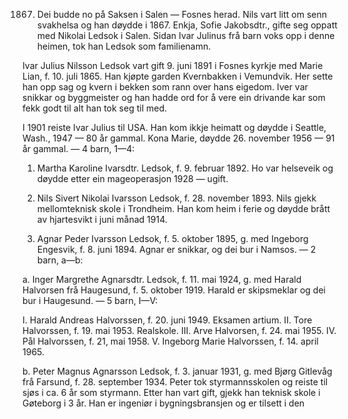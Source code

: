 1867. Dei budde no på Saksen i Salen — Fosnes herad. Nils vart litt om senn svakhelsa og han døydde i 1867. Enkja, Sofie Jakobsdtr., gifte seg oppatt med Nikolai Ledsok i Salen.
Sidan Ivar Julinus frå barn voks opp i denne heimen, tok han Ledsok som familienamn.

Ivar Julius Nilsson Ledsok vart gift 9. juni 1891 i Fosnes kyrkje med Marie Lian, f. 10. juli 1865. Han kjøpte garden Kvernbakken i Vemundvik. Her sette han opp sag og kvern i bekken som rann over hans eigedom. Iver var snikkar og byggmeister og han hadde ord for å vere ein drivande kar som fekk godt til alt han tok seg til med.

I 1901 reiste Ivar Julius til USA. Han kom ikkje heimatt og døydde i Seattle, Wash., 1947 — 80 år gammal. Kona Marie, døydde 26. november 1956 — 91 år gammal. — 4 barn, 1—4:

1. Martha Karoline Ivarsdtr. Ledsok, f. 9. februar 1892. Ho var helseveik og døydde etter ein mageoperasjon 1928 — ugift.

2. Nils Sivert Nikolai Ivarsson Ledsok, f. 28. november 1893. Nils gjekk mellomteknisk skole i Trondheim. Han kom heim i ferie og døydde brått av hjartesvikt i juni månad 1914.

3. Agnar Peder Ivarsson Ledsok, f. 5. oktober 1895, g. med Ingeborg Engesvik, f. 8. juni 1894. Agnar er snikkar, og dei bur i Namsos. — 2 barn, a—b:

a. Inger Margrethe Agnarsdtr. Ledsok, f. 11. mai 1924, g. med Harald Halvorsen frå Haugesund, f. 5. oktober 1919. Harald er skipsmeklar og dei bur i Haugesund. — 5 barn, I—V:

I. Harald Andreas Halvorssen, f. 20. juni 1949. Eksamen artium.
II. Tore Halvorssen, f. 19. mai 1953. Realskole.
III. Arve Halvorsen, f. 24. mai 1955.
IV. Pål Halvorssen, f. 21, mai 1958.
V. Ingeborg Marie Halvorssen, f. 14. april 1965.

b. Peter Magnus Agnarsson Ledsok, f. 3. januar 1931, g. med Bjørg Gitlevåg frå Farsund, f. 28. september 1934. Peter tok styrmannsskolen og reiste til sjøs i ca. 6 år som styrmann. Etter han vart gift, gjekk han teknisk skole i Gøteborg i 3 år. Han er ingeniør i bygningsbransjen og er tilsett i den
